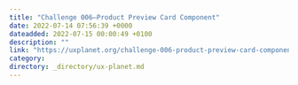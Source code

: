 ```yaml
---
title: "Challenge 006–Product Preview Card Component"
date: 2022-07-14 07:56:39 +0000
dateadded: 2022-07-15 00:00:49 +0100
description: ""
link: "https://uxplanet.org/challenge-006-product-preview-card-component-2de1d66fb4f6?source=rss----819cc2aaeee0---4"
category:
directory: _directory/ux-planet.md
---
```

